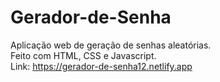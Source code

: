 # Gerador-de-Senha

Aplicação web de geração de senhas aleatórias. <br>
Feito com HTML, CSS e Javascript. <br>
Link: https://gerador-de-senha12.netlify.app
